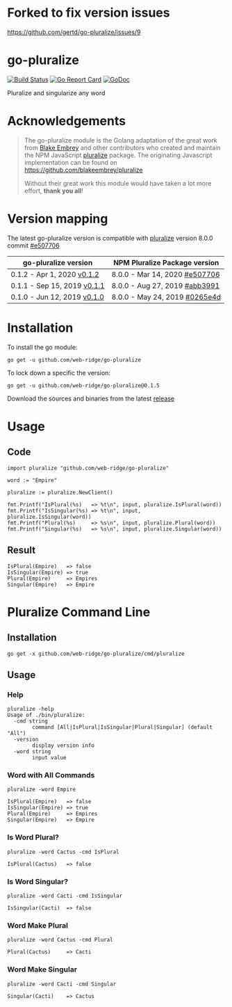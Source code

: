 # Forked to fix version issues

https://github.com/gertd/go-pluralize/issues/9

# go-pluralize

[![Build Status](https://travis-ci.org/gertd/go-pluralize.svg?branch=master)](https://travis-ci.org/gertd/go-pluralize)
[![Go Report Card](https://goreportcard.com/badge/github.com/web-ridge/go-pluralize)](https://goreportcard.com/report/github.com/web-ridge/go-pluralize)
[![GoDoc](https://godoc.org/github.com/web-ridge/go-pluralize?status.svg)](https://godoc.org/github.com/web-ridge/go-pluralize)

Pluralize and singularize any word

# Acknowledgements

> The go-pluralize module is the Golang adaptation of the great work from [Blake Embrey](https://www.npmjs.com/~blakeembrey) and other contributors who created and maintain the NPM JavaScript [pluralize](https://www.npmjs.com/package/pluralize) package.
> The originating Javascript implementation can be found on https://github.com/blakeembrey/pluralize
>
> Without their great work this module would have taken a lot more effort, **thank you all**!

# Version mapping

The latest go-pluralize version is compatible with [pluralize](https://www.npmjs.com/package/pluralize) version 8.0.0 commit [#e507706](https://github.com/blakeembrey/pluralize/commit/e507706be779612c06ebfd6043163e063e791d79)

| go-pluralize version                                                                         | NPM Pluralize Package version                                                                                             |
| -------------------------------------------------------------------------------------------- | ------------------------------------------------------------------------------------------------------------------------- |
| 0.1.2 - Apr 1, 2020 [v0.1.2](https://github.com/web-ridge/go-pluralize/releases/tag/v0.1.2)  | 8.0.0 - Mar 14, 2020 [#e507706](https://github.com/blakeembrey/pluralize/commit/e507706be779612c06ebfd6043163e063e791d79) |
| 0.1.1 - Sep 15, 2019 [v0.1.1](https://github.com/web-ridge/go-pluralize/releases/tag/v0.1.1) | 8.0.0 - Aug 27, 2019 [#abb3991](https://github.com/blakeembrey/pluralize/commit/abb399111aedd1d62dd418d7e0217d85f5bf22c9) |
| 0.1.0 - Jun 12, 2019 [v0.1.0](https://github.com/web-ridge/go-pluralize/releases/tag/v0.1.0) | 8.0.0 - May 24, 2019 [#0265e4d](https://github.com/blakeembrey/pluralize/commit/0265e4d131ecad8e11c420fa4be98b75dc92c33d) |

# Installation

To install the go module:

    go get -u github.com/web-ridge/go-pluralize

To lock down a specific the version:

    go get -u github.com/web-ridge/go-pluralize@0.1.5

Download the sources and binaries from the latest [release](https://github.com/web-ridge/go-pluralize/releases/latest)

# Usage

## Code

    import pluralize "github.com/web-ridge/go-pluralize"

    word := "Empire"

    pluralize := pluralize.NewClient()

    fmt.Printf("IsPlural(%s)   => %t\n", input, pluralize.IsPlural(word))
    fmt.Printf("IsSingular(%s) => %t\n", input, pluralize.IsSingular(word))
    fmt.Printf("Plural(%s)     => %s\n", input, pluralize.Plural(word))
    fmt.Printf("Singular(%s)   => %s\n", input, pluralize.Singular(word))

## Result

    IsPlural(Empire)   => false
    IsSingular(Empire) => true
    Plural(Empire)     => Empires
    Singular(Empire)   => Empire

# Pluralize Command Line

## Installation

    go get -x github.com/web-ridge/go-pluralize/cmd/pluralize

## Usage

### Help

    pluralize -help
    Usage of ./bin/pluralize:
      -cmd string
            command [All|IsPlural|IsSingular|Plural|Singular] (default "All")
      -version
            display version info
      -word string
            input value

### Word with All Commands

    pluralize -word Empire

    IsPlural(Empire)   => false
    IsSingular(Empire) => true
    Plural(Empire)     => Empires
    Singular(Empire)   => Empire

### Is Word Plural?

    pluralize -word Cactus -cmd IsPlural

    IsPlural(Cactus)   => false

### Is Word Singular?

    pluralize -word Cacti -cmd IsSingular

    IsSingular(Cacti)  => false

### Word Make Plural

    pluralize -word Cactus -cmd Plural

    Plural(Cactus)     => Cacti

### Word Make Singular

    pluralize -word Cacti -cmd Singular

    Singular(Cacti)    => Cactus
